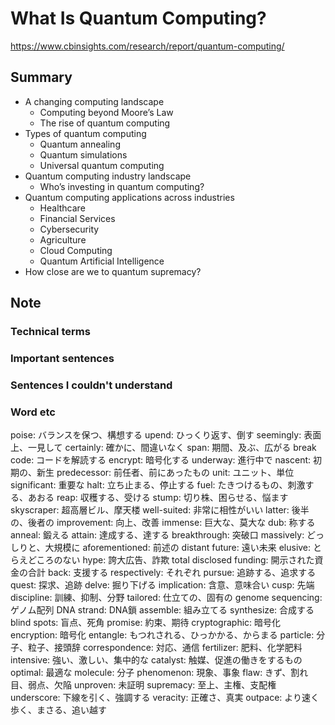 # What Is Quantum Computing?

https://www.cbinsights.com/research/report/quantum-computing/

## Summary

- A changing computing landscape
    - Computing beyond Moore’s Law
    - The rise of quantum computing
- Types of quantum computing
    - Quantum annealing
    - Quantum simulations
    - Universal quantum computing
- Quantum computing industry landscape
    - Who’s investing in quantum computing?
- Quantum computing applications across industries
    - Healthcare
    - Financial Services
    - Cybersecurity
    - Agriculture
    - Cloud Computing
    - Quantum Artificial Intelligence
- How close are we to quantum supremacy?

## Note

### Technical terms

### Important sentences

### Sentences I couldn't understand

### Word etc

poise: バランスを保つ、構想する
upend: ひっくり返す、倒す
seemingly: 表面上、一見して
certainly: 確かに、間違いなく
span: 期間、及ぶ、広がる
break code: コードを解読する
encrypt: 暗号化する
underway: 進行中で
nascent: 初期の、新生
predecessor: 前任者、前にあったもの
unit: ユニット、単位
significant: 重要な
halt: 立ち止まる、停止する
fuel: たきつけるもの、刺激する、あおる
reap: 収穫する、受ける
stump: 切り株、困らせる、悩ます
skyscraper: 超高層ビル、摩天楼
well-suited: 非常に相性がいい
latter: 後半の、後者の
improvement: 向上、改善
immense: 巨大な、莫大な
dub: 称する
anneal: 鍛える
attain: 達成する、達する
breakthrough: 突破口
massively: どっしりと、大規模に
aforementioned: 前述の
distant future: 遠い未来
elusive: とらえどころのない
hype: 誇大広告、詐欺
total disclosed funding: 開示された資金の合計
back: 支援する
respectively: それぞれ
pursue: 追跡する、追求する
quest: 探求、追跡
delve: 掘り下げる
implication: 含意、意味合い
cusp: 先端
discipline: 訓練、抑制、分野
tailored: 仕立ての、固有の
genome sequencing: ゲノム配列
DNA strand: DNA鎖
assemble: 組み立てる
synthesize: 合成する
blind spots: 盲点、死角
promise: 約束、期待
cryptographic: 暗号化
encryption: 暗号化
entangle: もつれされる、ひっかかる、からまる
particle: 分子、粒子、接頭辞
correspondence: 対応、通信
fertilizer: 肥料、化学肥料
intensive: 強い、激しい、集中的な
catalyst: 触媒、促進の働きをするもの
optimal: 最適な
molecule: 分子
phenomenon: 現象、事象
flaw: きず、割れ目、弱点、欠陥
unproven: 未証明
supremacy: 至上、主権、支配権
underscore: 下線を引く、強調する
veracity: 正確さ、真実
outpace: より速く歩く、まさる、追い越す
